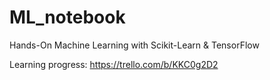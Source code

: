 # ML_notebook

Hands-On Machine Learning with Scikit-Learn & TensorFlow

Learning progress: https://trello.com/b/KKC0g2D2
